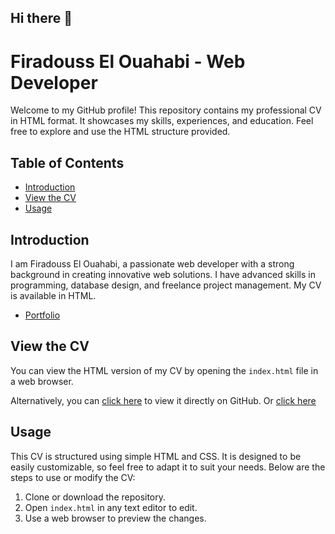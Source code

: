 ## Hi there 👋

# Firadouss El Ouahabi - Web Developer

Welcome to my GitHub profile! This repository contains my professional CV in HTML format. It showcases my skills, experiences, and education. Feel free to explore and use the HTML structure provided.

## Table of Contents

- [Introduction](#introduction)
- [View the CV](#view-the-cv)
- [Usage](#usage)

## Introduction

I am Firadouss El Ouahabi, a passionate web developer with a strong background in creating innovative web solutions. I have advanced skills in programming, database design, and freelance project management. My CV is available in HTML.
- [Portfolio](https://ferorin.github.io/FeroFolio/)

## View the CV

You can view the HTML version of my CV by opening the `index.html` file in a web browser.

Alternatively, you can [click here](https://github.com/FeRoRin/FeRoRin) to view it directly on GitHub.
Or [click here](https://ferorin.github.io/FeRoRin)

## Usage

This CV is structured using simple HTML and CSS. It is designed to be easily customizable, so feel free to adapt it to suit your needs. Below are the steps to use or modify the CV:

1. Clone or download the repository.
2. Open `index.html` in any text editor to edit.
3. Use a web browser to preview the changes.



<!--
**FeRoRin/FeRoRin** is a ✨ _special_ ✨ repository because its `README.md` (this file) appears on your GitHub profile.

Here are some ideas to get you started:

- 🔭 I’m currently working on ...
- 🌱 I’m currently learning ...
- 👯 I’m looking to collaborate on ...
- 🤔 I’m looking for help with ...
- 💬 Ask me about ...
- 📫 How to reach me: ...
- 😄 Pronouns: ...
- ⚡ Fun fact: ...
-->
